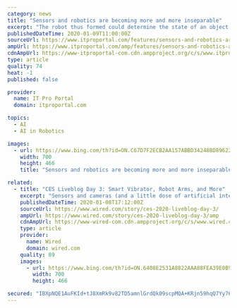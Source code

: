 ```yaml
---
category: news
title: "Sensors and robotics are becoming more and more inseparable"
excerpt: "The robot thus formed could determine the state of an object by touch. Subsequently, research work on computer image processing and object recognition using TV cameras. In 1968, J. McCarthy and others at the Stanford Artificial Intelligence Laboratory in the United States studied a novel subject-developing computer systems with hands ..."
publishedDateTime: 2020-01-09T11:00:00Z
sourceUrl: https://www.itproportal.com/features/sensors-and-robotics-are-becoming-more-and-more-inseparable/
ampUrl: https://www.itproportal.com/amp/features/sensors-and-robotics-are-becoming-more-and-more-inseparable/
cdnAmpUrl: https://www-itproportal-com.cdn.ampproject.org/c/s/www.itproportal.com/amp/features/sensors-and-robotics-are-becoming-more-and-more-inseparable/
type: article
quality: 74
heat: -1
published: false

provider:
  name: IT Pro Portal
  domain: itproportal.com

topics:
  - AI
  - AI in Robotics

images:
  - url: https://www.bing.com/th?id=ON.C67D7F2ECB2AA157ABBD34248BD89622
    width: 700
    height: 466
    title: "Sensors and robotics are becoming more and more inseparable"

related:
  - title: "CES Liveblog Day 3: Smart Vibrator, Robot Arms, and More"
    excerpt: "Sensors and cameras (and a little dose of artificial intelligence) tell the arms where things like the salt and pepper are, and I watched as the arms helped a (human) cook make a bowl of tofu salad. Samsung calls it a collaborative robot, so it's not meant to cook from start to finish without any help, but it can take some tasks off your hands ..."
    publishedDateTime: 2020-01-08T17:12:00Z
    sourceUrl: https://www.wired.com/story/ces-2020-liveblog-day-3/
    ampUrl: https://www.wired.com/story/ces-2020-liveblog-day-3/amp
    cdnAmpUrl: https://www-wired-com.cdn.ampproject.org/c/s/www.wired.com/story/ces-2020-liveblog-day-3/amp
    type: article
    provider:
      name: Wired
      domain: wired.com
    quality: 89
    images:
      - url: https://www.bing.com/th?id=ON.6408E2531A8822AAA88FEA39E0B95F08
        width: 700
        height: 466

secured: "IBXpNQE1AuFKId+tJ8XmRk9v82TD5amnlGrdQk09scpMQA+KRjn59hqQ7Yy7685fXIIMzf6ZeDLbaruF9YT+r7+np4lMZ95p1Ig+pbxxlOLyK4ZGQ4t/fWtVKDbBb1nB3nCkicjnw/bIIpiTgoSwD5nTH6a9tycC6qdri6rMXq6uNW0ABGAie6n7Fcd6ozK8oYwMcUnu0a7rvNINCJvmh5QJIuDMAb6feYWrC9xMHSBfFiYVFve1tewEyvIjH2XIBFk+MXDjzPKKJcRtPoKH/g==;jfmEYFOVDXzp3iq8PjexAQ=="
---
```


